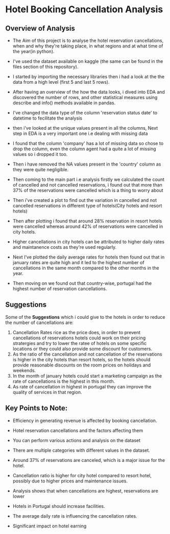 # Hotel Booking Cancellation Analysis

## Overview of Analysis

- The Aim of this project is to analyse the hotel reservation cancellations, when and why they're taking place, in what regions and at what time of the year(in python).

- I've used the dataset available on kaggle (the same can be found in the files section of this repository).
 
- I started by importing the necessary libraries then i had a look at the the data from a high level (first 5 and last 5 rows). 

- After having an overview of the how the data looks, i dived into EDA and discovered the number of rows, and other statistical measures using describe and info() methods available in pandas.

- I've changed the data type of the column 'reservation status date' to datetime to fecilitate the analysis

- then i've looked at the unique values present in all the columns, Next step in EDA is a very important one i.e dealing with missing data

- I found that the column 'company' has a lot of missing data so chose to drop the column, even the column agent had a quite a lot of missing values so i dropped it too.

- Then i have removed the NA values present in the 'country' column as they were quite negligible.

- Then coming to the main part i.e analysis firstly we calculated the count of cancelled and not cancelled reservations, i found out that more than 37% of the reservations were cancelled which is a thing to worry about

- Then i've created a plot to find out the variation in cancelled and not cancelled reservations in different type of hotels(City hotels and resort hotels)

- Then after plotting i found that around 28% reservation in resort hotels were cancelled whereas around 42% of reservations were cancelled in city hotels.

- Higher cancellations in city hotels can be attributed to higher daily rates and maintanence costs as they're used regularly.

- Next I've plotted the daily average rates for hotels then found out that in january rates are quite high and it led to the highest number of cancellations in the same month compared to the other months in the year.

- Then moving on we found out that country-wise, portugal had the highest number of reservation cancellations.

## Suggestions

Some of the **Suggestions** which i could give to the hotels in order to reduce the number of cancellations are:

1) Cancellation Rates rice as the price does, in order to prevent cancellations of reservations hotels could work on their pricing stratergies and try to lower the ratee of hotels on some specific locations or they could also provide some discount for customers.
2) As the ratio of the cancellation and not cancellation of the reservations is higher in the city hotels than resort hotels, so the hotels should provide reasonable discounts on the room prices on holidays and weekends.
3) In the month of january hotels could start a marketing campaign as the rate of cancellations is the highest in this month.
4) As rate of cancellation in highest in portugal they can improve the quality of services in that region.

## Key Points to Note:

- Efficiency in generating revenue is affected by booking cancellation.

- Hotel reservation cancellations and the factors affecting them

- You can perform various actions and analysis on the dataset

- There are multiple categories with different values in the dataset.

- Around 37% of reservations are canceled, which is a major issue for the hotel.

- Cancellation ratio is higher for city hotel compared to resort hotel, possibly due to higher prices and maintenance issues.

- Analysis shows that when cancellations are highest, reservations are lower

- Hotels in Portugal should increase facilities.

- The average daily rate is influencing the cancellation rates.

- Significant impact on hotel earning


